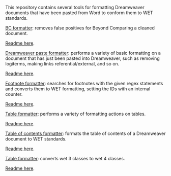 This repository contains several tools for formatting Dreamweaver documents that have been pasted from Word to conform them to WET standards.

[BC formatter](https://commwebteam.github.io/gen_dw_format/bc_formatter/format_bc.html): removes false positives for Beyond Comparing a cleaned document.

[Readme here](https://commwebteam.github.io/gen_dw_format/bc_formatter/).

[Dreamweaver paste formatter](https://commwebteam.github.io/gen_dw_format/dreamweaver_paste_formatter/format_dw_paste.html): performs a variety of basic formatting on a document that has just been pasted into Dreamweaver, such as removing logiterms, making links referential/external, and so on.

[Readme here](https://commwebteam.github.io/gen_dw_format/dreamweaver_paste_formatter/).

[Footnote formatter](https://commwebteam.github.io/gen_dw_format/footnote_formatter/format_footnote.html): searches for footnotes with the given regex statements and converts them to WET formatting, setting the IDs with an internal counter.

[Readme here](https://commwebteam.github.io/gen_dw_format/footnote_formatter/).

[Table formatter](https://commwebteam.github.io/gen_dw_format/table_formatter/format_table.html): performs a variety of formatting actions on tables.

[Readme here](https://commwebteam.github.io/gen_dw_format/table_formatter/).

[Table of contents formatter](https://commwebteam.github.io/gen_dw_format/table_of_contents_formatter/format_toc.html): formats the table of contents of a Dreamweaver document to WET standards.

[Readme here](https://commwebteam.github.io/gen_dw_format/table_of_contents_formatter/).

[Table formatter](https://commwebteam.github.io/gen_dw_format/wet3to4/update_wet.html): converts wet 3 classes to wet 4 classes.

[Readme here](https://commwebteam.github.io/gen_dw_format/wet3to4/).
